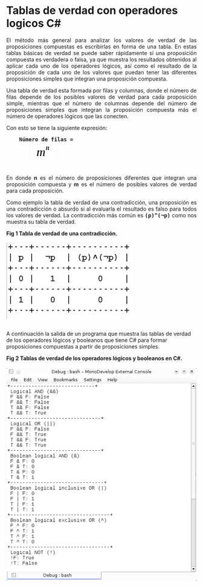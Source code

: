 # Tablas de verdad con operadores logicos C#

<p align="justify">
El método más general para analizar los valores de verdad de las proposiciones compuestas es escribirlas en forma de una tabla. En estas tablas básicas de verdad se puede saber rápidamente si una proposición compuesta es verdadera o falsa, ya que muestra los resultados obtenidos al aplicar cada uno de los operadores lógicos, así como el resultado de la proposición de cada uno de los valores que puedan tener las diferentes proposiciones simples que integran una proposición compuesta.
</p>
<p align="justify">
Una tabla de verdad esta formada por filas y columnas, donde el número de filas depende de los posibles valores de verdad para cada proposición simple, mientras que el número de columnas depende del número de proposiciones simples que integran la proposición compuesta más el número de operadores lógicos que las conecten.
</p>
<p align="justify">Con esto se tiene la siguiente expresión:</p>
<pre>
    <b>Número de filas = 
		<IMG src="images/TruthTFormula.png" align="center">
</b>
</pre>
<p align="justify">
En donde <b>n</b> es el número de proposiciones diferentes que integran una proposición compuesta y <b>m</b> es el número de posibles valores de verdad para cada proposición.
</p>
<p align="justify">
Como ejemplo la tabla de verdad de una contradicción, una proposición es una contradicción o absurdo si al evaluarla el resultado es falso para todos los valores de verdad. La contradicción más común es <b><tt>(p)^(¬p)</tt></b> como nos muestra su tabla de verdad.
</p>
<div><b>Fig 1 Tabla de verdad de una contradicción.</b></div><br>
<div>
<IMG src="images/TTContradiction.png" align="center">
</div><br>
<p>
A continuación la salida de un programa que muestra las tablas de verdad de los operadores lógicos y booleanos que tiene C# para formar proposiciones compuestas a partir de proposiciones simples.</p>
<div><b>Fig 2 Tablas de verdad de los operadores lógicos y booleanos en C#.</b></div><br>
<div>
<IMG src="images/fig1.png">
</div>
